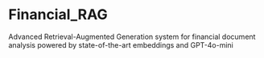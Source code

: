 # Financial_RAG
Advanced Retrieval-Augmented Generation system for financial document analysis powered by state-of-the-art embeddings and GPT-4o-mini
